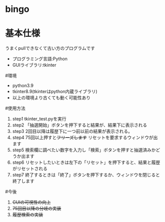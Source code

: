 # bingo
# 基本仕様
うまくpullできなくて古い方のプログラムです
- プログラミング言語:Python 
- GUIライブラリ:tkinter
  
#環境
- python3.9
- tkinter8.9(tkinterはpython内蔵ライブラリ)
- 以上の環境より古くても動く可能性あり

#使用方法
1. step1
   tkinter_test.pyを実行
1. step2
   「抽選開始」ボタンを押下すると結果が、結果下に表示される
1. step3
   2回目以降は履歴下に一つ前以前の結果が表示される。
1. step4
   75回以上押すと~~フリーズします~~ リセットを要求するウィンドウが出ます
1. step5
   検索欄に調べたい数字を入力し「検索」ボタンを押すと抽選済みかどうか出ます
1. step6
   リセットしたいときは左下の「リセット」を押下すると、結果と履歴がリセットされる
1. step7
   終了するときは「終了」ボタンを押下するか、ウィンドウを閉じると終了します

#今後
1. ~~GUIの可視性の向上~~
2. ~~75回目以降の分岐の実装~~
3. ~~履歴検索の実装~~
